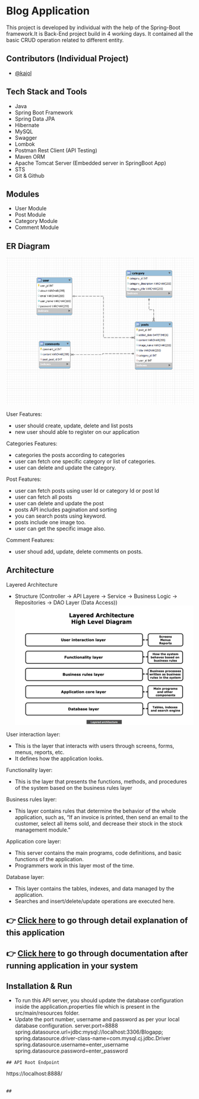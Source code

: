 # Blog Application


This project is developed by individual with the help of the Spring-Boot framework.It is Back-End project build in 4 working days.
It contained all the basic CRUD operation related to different entity.

## Contributors (Individual Project)
- [@kajol](https://github.com/Kajol1106)


## Tech Stack and Tools
- Java
- Spring Boot Framework
- Spring Data JPA
- Hibernate
- MySQL
- Swagger
- Lombok
- Postman Rest Client (API Testing)
- Maven ORM
- Apache Tomcat Server (Embedded server in SpringBoot App)
- STS
- Git & Github


## Modules
- User Module
- Post Module
- Category Module
- Comment Module

## ER Diagram
![img](https://github.com/Kajol1106/Blog-Application/blob/main/BlogApplicationAPI/src/main/resources/templates/blogapperdiagram.png)

User Features:
- user should create, update, delete and list posts
- new user should able to register on our application
 
Categories Features:
 - categories the posts according to categories
 - user can fetch one specific category or list of categories.
 - user can delete and update the category.
 
 Post Features:
 - user can fetch posts using user Id or category Id or post Id
 - user can fetch all posts
 - user can delete and update the post
 - posts API includes pagination and sorting
 - you can search posts using keyword.
 - posts include one image too.
 - user can get the specific image also.
 
 Comment Features:
 - user shoud add, update, delete comments on posts.
 
 ## Architecture 
 
 Layered Architecture
- Structure (Controller -> API Layere -> Service -> Business Logic -> Repositories -> DAO Layer (Data Access))
![img](https://github.com/Kajol1106/Blog-Application/blob/main/BlogApplicationAPI/src/main/resources/templates/layered%20Architecture.png)

User interaction layer:
- This is the layer that interacts with users through screens, forms, menus, reports, etc.
- It defines how the application looks.  

Functionality layer: 
- This is the layer that presents the functions, methods, and procedures of the system based on the business rules layer

Business rules layer:
- This layer contains rules that determine the behavior of the whole application, such as, “If an invoice is printed, then send an email to the customer, select all items sold, and decrease their stock in the stock management module.” 

Application core layer:
- This server contains the main programs, code definitions, and basic functions of the application.
- Programmers work in this layer most of the time.

Database layer:
- This layer contains the tables, indexes, and data managed by the application.
- Searches and insert/delete/update operations are executed here. 

## 👉 [Click here](https://drive.google.com/file/d/1MVQJOzg1e8fEZ4Pb0rEgS8Rf3GRf17l-/view?usp=sharing) to go through detail explanation of this application 

## 👉 [Click here](http://localhost:8888/swagger-ui/index.html#/) to go through documentation after running application in your system

  
## Installation & Run
- To run this API server, you should update the database configuration inside the application.properties file which is present in the src/main/resources folder.
- Update the port number, username and password as per your local database configuration.
server.port=8888
spring.datasource.url=jdbc:mysql://localhost:3306/Blogapp;
spring.datasource.driver-class-name=com.mysql.cj.jdbc.Driver
spring.datasource.username=enter_username
spring.datasource.password=enter_password
```
## API Root Endpoint
```
https://localhost:8888/
```

## 

